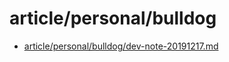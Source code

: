 # article/personal/bulldog

- [article/personal/bulldog/dev-note-20191217.md](dev-note-20191217.md)
